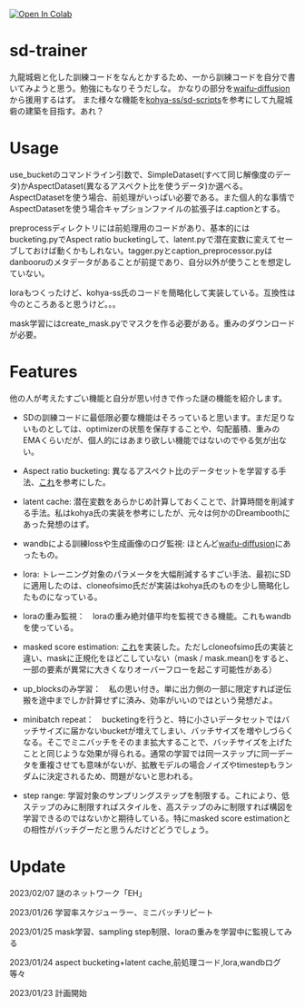 [![Open In Colab](https://colab.research.google.com/assets/colab-badge.svg)](https://colab.research.google.com/github/laksjdjf/sd-trainer/blob/main/sd_trainer_for_colab.ipynb)

# sd-trainer
九龍城砦と化した訓練コードをなんとかするため、一から訓練コードを自分で書いてみようと思う。勉強にもなりそうだしな。
かなりの部分を[waifu-diffusion](https://github.com/harubaru/waifu-diffusion)から援用するはず。
また様々な機能を[kohya-ss/sd-scripts](https://github.com/kohya-ss/sd-scripts)を参考にして九龍城砦の建築を目指す。あれ？

# Usage
use_bucketのコマンドライン引数で、SimpleDataset(すべて同じ解像度のデータ)かAspectDataset(異なるアスペクト比を使うデータ)か選べる。AspectDatasetを使う場合、前処理がいっぱい必要である。また個人的な事情でAspectDatasetを使う場合キャプションファイルの拡張子は.captionとする。

preprocessディレクトリには前処理用のコードがあり、基本的にはbucketing.pyでAspect ratio bucketingして、latent.pyで潜在変数に変えてセーブしておけば動くかもしれない。tagger.pyとcaption_preprocessor.pyはdanbooruのメタデータがあることが前提であり、自分以外が使うことを想定していない。

loraもつくったけど、kohya-ss氏のコードを簡略化して実装している。互換性は今のところあると思うけど。。。

mask学習にはcreate_mask.pyでマスクを作る必要がある。重みのダウンロードが必要。

# Features

他の人が考えたすごい機能と自分が思い付きで作った謎の機能を紹介します。

+ SDの訓練コードに最低限必要な機能はそろっていると思います。まだ足りないものとしては、optimizerの状態を保存することや、勾配蓄積、重みのEMAくらいだが、個人的にはあまり欲しい機能ではないのでやる気が出ない。

+ Aspect ratio bucketing: 
異なるアスペクト比のデータセットを学習する手法、[これ](https://github.com/NovelAI/novelai-aspect-ratio-bucketing)を参考にした。

+ latent cache: 潜在変数をあらかじめ計算しておくことで、計算時間を削減する手法。私はkohya氏の実装を参考にしたが、元々は何かのDreamboothにあった発想のはず。

+ wandbによる訓練lossや生成画像のログ監視: ほとんど[waifu-diffusion](https://github.com/harubaru/waifu-diffusion)にあったもの。

+ lora: トレーニング対象のパラメータを大幅削減するすごい手法、最初にSDに適用したのは、cloneofsimo氏だが実装はkohya氏のものを少し簡略化したものになっている。

+ loraの重み監視：　loraの重み絶対値平均を監視できる機能。これもwandbを使っている。

+ masked score estimation: [これ](https://github.com/cloneofsimo/lora/discussions/96)を実装した。ただしcloneofsimo氏の実装と違い、maskに正規化をほどこしていない（mask / mask.mean()をすると、一部の要素が異常に大きくなりオーバーフローを起こす可能性がある）

+ up_blocksのみ学習：　私の思い付き。単に出力側の一部に限定すれば逆伝搬を途中までしか計算せずに済み、効率がいいのではという発想だよ。

+ minibatch repeat：　bucketingを行うと、特に小さいデータセットではバッチサイズに届かないbucketが増えてしまい、バッチサイズを増やしづらくなる。そこでミニバッチをそのまま拡大することで、バッチサイズを上げたことと同じような効果が得られる。通常の学習では同一ステップに同一データを重複させても意味がないが、拡散モデルの場合ノイズやtimestepもランダムに決定されるため、問題がないと思われる。

+ step range: 学習対象のサンプリングステップを制限する。これにより、低ステップのみに制限すればスタイルを、高ステップのみに制限すれば構図を学習できるのではないかと期待している。特にmasked score estimationとの相性がバッチグーだと思うんだけどどうでしょう。



# Update
2023/02/07 謎のネットワーク「EH」

2023/01/26 学習率スケジューラー、ミニバッチリピート

2023/01/25 mask学習、sampling step制限、loraの重みを学習中に監視してみる

2023/01/24 aspect bucketing+latent cache,前処理コード,lora,wandbログ等々

2023/01/23 計画開始
